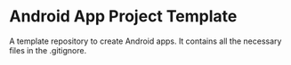 # Android App Project Template
A template repository to create Android apps. It contains all the necessary files in the .gitignore.
